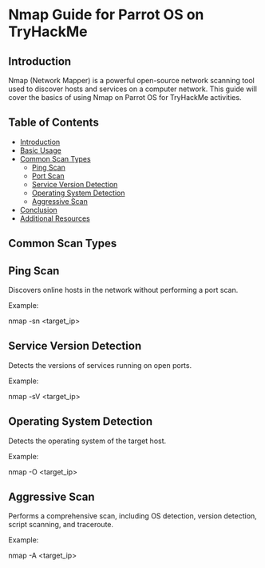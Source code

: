 
# Nmap Guide for Parrot OS on TryHackMe

## Introduction
Nmap (Network Mapper) is a powerful open-source network scanning tool used to discover hosts and services on a computer network. This guide will cover the basics of using Nmap on Parrot OS for TryHackMe activities.

## Table of Contents
- [Introduction](#introduction)
- [Basic Usage](#basic-usage)
- [Common Scan Types](#common-scan-types)
  - [Ping Scan](#ping-scan)
  - [Port Scan](#port-scan)
  - [Service Version Detection](#service-version-detection)
  - [Operating System Detection](#operating-system-detection)
  - [Aggressive Scan](#aggressive-scan)
- [Conclusion](#conclusion)
- [Additional Resources](#additional-resources)

## Common Scan Types
## Ping Scan
Discovers online hosts in the network without performing a port scan.

Example:

nmap -sn <target_ip>

## Service Version Detection
Detects the versions of services running on open ports.

Example:

nmap -sV <target_ip>

## Operating System Detection
Detects the operating system of the target host.

Example:

nmap -O <target_ip>

## Aggressive Scan
Performs a comprehensive scan, including OS detection, version detection, script scanning, and traceroute.

Example: 

nmap -A <target_ip>
